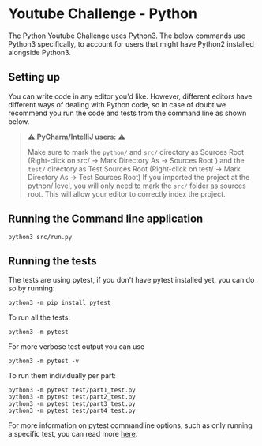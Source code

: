 # Youtube Challenge - Python
The Python Youtube Challenge uses Python3. 
The below commands use Python3 specifically, to account for users that might 
have Python2 installed alongside Python3.

## Setting up
You can write code in any editor you'd like. However, different editors have 
different ways of dealing with Python code, so in case of doubt we recommend 
you run the code and tests from the command line as shown  below.

> :warning: **PyCharm/IntelliJ users:** :warning:
>
> Make sure to mark the `python/` and `src/` directory as Sources Root
> (Right-click on src/ -> Mark Directory As -> Sources Root ) and the `test/` directory as Test Sources Root
> (Right-click on test/ -> Mark Directory As -> Test Sources Root)
> If you imported the project at the python/ level, you will only need to mark the `src/` folder
> as sources root.
> This will allow your editor to correctly index the project.


## Running the Command line application
```shell script
python3 src/run.py
```

## Running the tests
The tests are using pytest, if you don't have pytest installed yet, you can do so by running:
```shell script
python3 -m pip install pytest
```

To run all the tests:
```shell script
python3 -m pytest
```
For more verbose test output you can use
```shell script
python3 -m pytest -v
```

To run them individually per part:
```shell script
python3 -m pytest test/part1_test.py
python3 -m pytest test/part2_test.py
python3 -m pytest test/part3_test.py
python3 -m pytest test/part4_test.py
```

For more information on pytest commandline options, such as only running a specific test,
you can read more [here](https://docs.pytest.org/en/reorganize-docs/new-docs/user/commandlineuseful.html).
